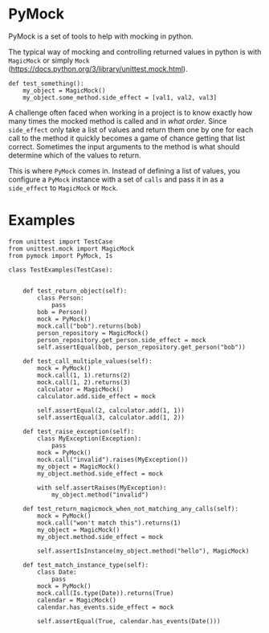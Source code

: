 # PyMock
PyMock is a set of tools to help with mocking in python.

The typical way of mocking and controlling returned values in python is with `MagicMock` or simply `Mock` (https://docs.python.org/3/library/unittest.mock.html).
```
def test_something():
    my_object = MagicMock()
    my_object.some_method.side_effect = [val1, val2, val3]
```
A challenge often faced when working in a project is to know exactly how many times the mocked method is called
and in *what order*. Since `side_effect` only take a list of values and return them one by one for each call to the method
it quickly becomes a game of chance getting that list correct. Sometimes the input arguments to the method is what should
determine which of the values to return.

This is where `PyMock` comes in. Instead of defining a list of values, you configure a `PyMock` instance
with a set of `calls` and pass it in as a `side_effect` to `MagicMock` or `Mock`.

# Examples
```
from unittest import TestCase
from unittest.mock import MagicMock
from pymock import PyMock, Is

class TestExamples(TestCase):


    def test_return_object(self):
        class Person:
            pass
        bob = Person()
        mock = PyMock()
        mock.call("bob").returns(bob)
        person_repository = MagicMock()
        person_repository.get_person.side_effect = mock
        self.assertEqual(bob, person_repository.get_person("bob"))

    def test_call_multiple_values(self):
        mock = PyMock()
        mock.call(1, 1).returns(2)
        mock.call(1, 2).returns(3)
        calculator = MagicMock()
        calculator.add.side_effect = mock

        self.assertEqual(2, calculator.add(1, 1))
        self.assertEqual(3, calculator.add(1, 2))

    def test_raise_exception(self):
        class MyException(Exception):
            pass
        mock = PyMock()
        mock.call("invalid").raises(MyException())
        my_object = MagicMock()
        my_object.method.side_effect = mock

        with self.assertRaises(MyException):
            my_object.method("invalid")

    def test_return_magicmock_when_not_matching_any_calls(self):
        mock = PyMock()
        mock.call("won't match this").returns(1)
        my_object = MagicMock()
        my_object.method.side_effect = mock

        self.assertIsInstance(my_object.method("hello"), MagicMock)

    def test_match_instance_type(self):
        class Date:
            pass
        mock = PyMock()
        mock.call(Is.type(Date)).returns(True)
        calendar = MagicMock()
        calendar.has_events.side_effect = mock

        self.assertEqual(True, calendar.has_events(Date()))
```
